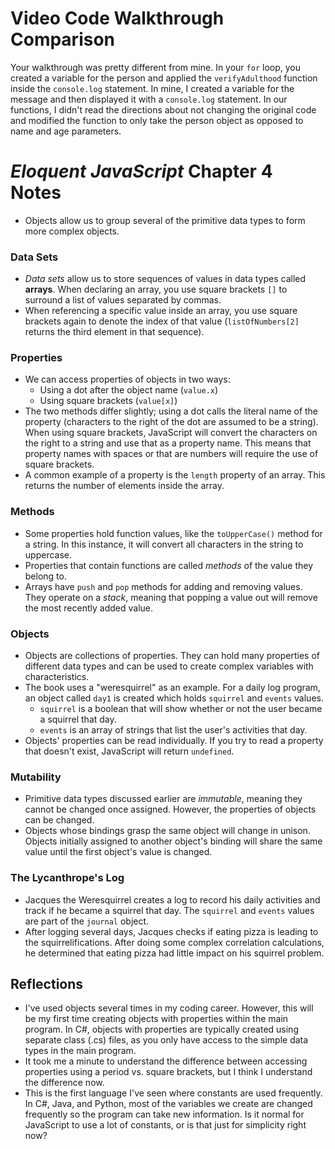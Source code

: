 # Video Code Walkthrough Comparison

Your walkthrough was pretty different from mine. In your `for` loop, you created a variable for the person and applied the `verifyAdulthood` function inside the `console.log` statement.
In mine, I created a variable for the message and then displayed it with a `console.log` statement.
In our functions, I didn't read the directions about not changing the original code and modified the function to only take the person object as opposed to name and age parameters.

# _Eloquent JavaScript_ Chapter 4 Notes

* Objects allow us to group several of the primitive data types to form more complex objects.

### Data Sets
* _Data sets_ allow us to store sequences of values in data types called **arrays**. When declaring an array, you use square brackets `[]` to surround a list of values separated by commas.
* When referencing a specific value inside an array, you use square brackets again to denote the index of that value (`listOfNumbers[2]` returns the third element in that sequence).

### Properties
* We can access properties of objects in two ways:
  * Using a dot after the object name (`value.x`)
  * Using square brackets (`value[x]`)
* The two methods differ slightly; using a dot calls the literal name of the property (characters to the right of the dot are assumed to be a string).
  When using square brackets, JavaScript will convert the characters on the right to a string and use that as a property name. This means that property names with spaces or that are numbers
  will require the use of square brackets.
* A common example of a property is the `length` property of an array. This returns the number of elements inside the array.

### Methods
* Some properties hold function values, like the `toUpperCase()` method for a string. In this instance, it will convert all characters in the string to uppercase.
* Properties that contain functions are called *methods* of the value they belong to.
* Arrays have `push` and `pop` methods for adding and removing values. They operate on a *stack*, meaning that popping a value out will remove the most recently added value.

### Objects
* Objects are collections of properties. They can hold many properties of different data types and can be used to create complex variables with characteristics.
* The book uses a "weresquirrel" as an example. For a daily log program, an object called `day1` is created which holds `squirrel` and `events` values.
  * `squirrel` is a boolean that will show whether or not the user became a squirrel that day.
  * `events` is an array of strings that list the user's activities that day.
* Objects' properties can be read individually. If you try to read a property that doesn't exist, JavaScript will return `undefined`.

### Mutability
* Primitive data types discussed earlier are *immutable*, meaning they cannot be changed once assigned. However, the properties of objects can be changed.
* Objects whose bindings grasp the same object will change in unison. Objects initially assigned to another object's binding will share the same value until the first object's value is changed.

### The Lycanthrope's Log
* Jacques the Weresquirrel creates a log to record his daily activities and track if he became a squirrel that day. The `squirrel` and `events` values are part of the `journal` object.
* After logging several days, Jacques checks if eating pizza is leading to the squirrelifications. After doing some complex correlation calculations, he determined that eating pizza had little impact on his squirrel problem.

## Reflections
* I've used objects several times in my coding career. However, this will be my first time creating objects with properties within the main program. In C#, objects with properties are typically
  created using separate class (.cs) files, as you only have access to the simple data types in the main program.
* It took me a minute to understand the difference between accessing properties using a period vs. square brackets, but I think I understand the difference now.
* This is the first language I've seen where constants are used frequently. In C#, Java, and Python, most of the variables we create are changed frequently so the program can take new information.
  Is it normal for JavaScript to use a lot of constants, or is that just for simplicity right now?

